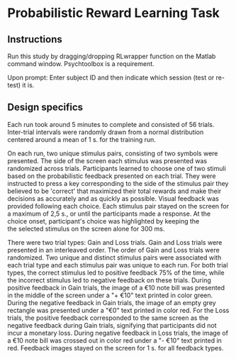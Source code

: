 # Probabilistic Reward Learning Task

## Instructions
Run this study by dragging/dropping RLwrapper function on the Matlab
command window. Psychtoolbox is a requirement. 

Upon prompt: Enter subject ID and then indicate which session (test or re-test) it is.

## Design specifics
Each run took around 5 minutes to complete and consisted of 56 trials. 
Inter-trial intervals were randomly drawn from a normal distribution 
centered around a mean of 1 s. for the training run. 

On each run, two unique stimulus pairs, consisting of two symbols were presented. 
The side of the screen each stimulus was presented was randomized across trials. 
Participants learned to choose one of two stimuli based on the probabilistic 
feedback presented on each trial. They were instructed to press a key corresponding 
to the side of the stimulus pair they believed to be 'correct' that maximized their 
total rewards and make their decisions as accurately and as quickly as possible. 
Visual feedback was provided following each choice. Each stimulus pair stayed on 
the screen for a maximum of 2,5 s., or until the participants made a response. 
At the choice onset, participant's choice was highlighted by keeping the  
the selected stimulus on the screen alone for 300 ms. 
 
There were two trial types: Gain and Loss trials. 
Gain and Loss trials were presented in an interleaved order. 
The order of Gain and Loss trials were randomized. 
Two unique and distinct stimulus pairs were associated with each trial 
type and each stimulus pair was unique to each run. For both trial types, 
the correct stimulus led to positive feedback 75% of the time, while the 
incorrect stimulus led to negative feedback on these trials. 
During positive feedback in Gain trials,
the image of a  €10 note bill was presented in the middle of the screen 
under a "+ €10" text printed in color green. During the negative feedback 
in Gain trials, the image of an empty grey rectangle was presented under 
a "€0" text printed in color red. For the Loss trials, the positive feedback 
corresponded to the same screen as the negative feedback during Gain trials, 
signifying that participants did not incur a monetary loss. During negative
feedback in Loss trials, the image of a €10 note bill was crossed out in
color red under a "- €10" text printed in red. Feedback images stayed on 
the screen for 1 s. for all feedback types. 
